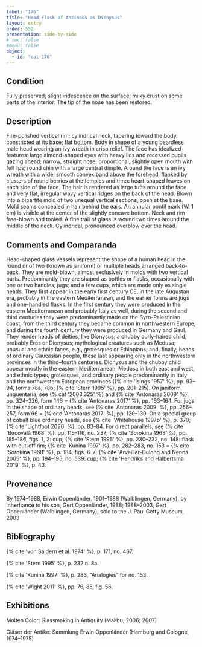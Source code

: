 ```yaml
---
label: "176"
title: "Head Flask of Antinous as Dionysus"
layout: entry
order: 552
presentation: side-by-side
# toc: false
#menu: false 
object:
  - id: "cat-176"
---
```


## Condition

Fully preserved; slight iridescence on the surface; milky crust on some parts of the interior. The tip of the nose has been restored.

## Description

Fire-polished vertical rim; cylindrical neck, tapering toward the body, constricted at its base; flat bottom. Body in shape of a young beardless male head wearing an ivy wreath in crisp relief. The face has idealized features: large almond-shaped eyes with heavy lids and recessed pupils gazing ahead; narrow, straight nose; proportional, slightly open mouth with full lips; round chin with a large central dimple. Around the face is an ivy wreath with a wide, smooth convex band above the forehead, flanked by clusters of round berries at the temples and three heart-shaped leaves on each side of the face. The hair is rendered as large tufts around the face and very flat, irregular wavy vertical ridges on the back of the head. Blown into a bipartite mold of two unequal vertical sections, open at the base. Mold seams concealed in hair behind the ears. An annular pontil mark (W. 1 cm) is visible at the center of the slightly concave bottom. Neck and rim free-blown and tooled. A fine trail of glass is wound two times around the middle of the neck. Cylindrical, pronounced overblow over the head.

## Comments and Comparanda

Head-shaped glass vessels represent the shape of a human head in the round or of two (known as janiform) or multiple heads arranged back-to-back. They are mold-blown, almost exclusively in molds with two vertical parts. Predominantly they are shaped as bottles or flasks, occasionally with one or two handles; jugs; and a few cups, which are made only as single heads. They first appear in the early first century CE, in the late Augustan era, probably in the eastern Mediterranean, and the earlier forms are jugs and one-handled flasks. In the first century they were produced in the eastern Mediterranean and probably Italy as well, during the second and third centuries they were predominantly made on the Syro-Palestinian coast, from the third century they became common in northwestern Europe, and during the fourth century they were produced in Germany and Gaul. They render heads of deities, like Dionysus; a chubby curly-haired child, probably Eros or Dionysus; mythological creatures such as Medusa; unusual and ethnic faces, e.g., grotesques or Ethiopians; and, finally, heads of ordinary Caucasian people, these last appearing only in the northwestern provinces in the third–fourth centuries. Dionysus and the chubby child appear mostly in the eastern Mediterranean, Medusa in both east and west, and ethnic types, grotesques, and ordinary people predominantly in Italy and the northwestern European provinces ({% cite 'Isings 1957' %}, pp. 93–94, forms 78a, 78b; {% cite 'Stern 1995' %}, pp. 201–215). On janiform unguentaria, see {% cat '2003.325' %} and {% cite 'Antonaras 2009' %}, pp. 324–326, form 146 = {% cite 'Antonaras 2017' %}, pp. 163–164. For jugs in the shape of ordinary heads, see {% cite 'Antonaras 2009' %}, pp. 256–257, form 96 = {% cite 'Antonaras 2017' %}, pp. 129–130. On a special group of cobalt blue ordinary heads, see {% cite 'Whitehouse 1997b' %}, p. 370; {% cite 'Lightfoot 2020' %}, pp. 83–84. For direct parallels, see {% cite 'Bucovalǎ 1968' %}, pp. 115–116, no. 237; {% cite 'Sorokina 1968' %}, pp. 185–186, figs. 1, 2: cup; {% cite 'Stern 1995' %}, pp. 230–232, no. 148: flask with cut-off rim; {% cite 'Kunina 1997' %}, pp. 282–283, no. 153 = {% cite 'Sorokina 1968' %}, p. 184, figs. 6–7; {% cite 'Arveiller-Dulong and Nenna 2005' %}, pp. 194–195, no. 539: cup; {% cite 'Hendriks and Halbertsma 2019' %}, p. 43.

## Provenance

By 1974–1988, Erwin Oppenländer, 1901–1988 (Waiblingen, Germany), by inheritance to his son, Gert Oppenländer, 1988; 1988–2003, Gert Oppenländer (Waiblingen, Germany), sold to the J. Paul Getty Museum, 2003

## Bibliography

{% cite 'von Saldern et al. 1974' %}, p. 171, no. 467.

{% cite 'Stern 1995' %}, p. 232 n. 8a.

{% cite 'Kunina 1997' %}, p. 283, “Analogies” for no. 153.

{% cite 'Wight 2011' %}, pp. 76, 85, fig. 56.

## Exhibitions

Molten Color: Glassmaking in Antiquity (Malibu, 2006; 2007)

Gläser der Antike: Sammlung Erwin Oppenländer (Hamburg and Cologne, 1974–1975)